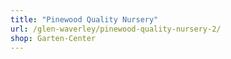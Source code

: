 ```yaml
---
title: "Pinewood Quality Nursery"
url: /glen-waverley/pinewood-quality-nursery-2/
shop: Garten-Center
---
```

